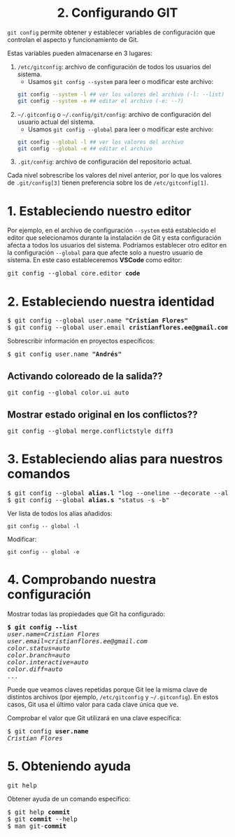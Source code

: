 <h1 align="center">2. Configurando GIT</h1>

`git config` permite obtener y establecer variables de configuración que controlan el aspecto y funcionamiento de Git.

Estas variables pueden almacenarse en 3 lugares:

1. `/etc/gitconfig`: archivo de configuración de todos los usuarios del sistema. 
    - Usamos `git config --system` para leer o modificar este archivo:
    ```bash
    git config --system -l ## ver los valores del archivo (-l: --list)
    git config --system -e ## editar el archivo (-e: --?)
    ```
2. `~/.gitconfig` o `~/.config/git/config`: archivo de configuración del usuario actual del sistema. 
    -  Usamos `git config --global` para leer o modificar este archivo:
    ```bash
    git config --global -l ## ver los valores del archivo
    git config --global -e ## editar el archivo
    ```
3. `.git/config`: archivo de configuración del repositorio actual.

Cada nivel sobrescribe los valores del nivel anterior, por lo que los valores de `.git/config[3]` tienen preferencia sobre los de `/etc/gitconfig[1]`.

# 1. Estableciendo nuestro editor

Por ejemplo, en el archivo de configuración `--system` está establecido el editor que selecionamos durante la instalación de Git y esta configuración afecta a todos los usuarios del sistema. Podríamos establecer otro editor en la configuración `--global` para que afecte solo a nuestro usuario de sistema. En este caso estableceremos **VSCode** como editor:
<pre>
git config --global core.editor <b>code</b>
</pre>
# 2. Estableciendo nuestra identidad

<pre>
$ git config --global user.name <b>"Cristian Flores"</b>
$ git config --global user.email <b>cristianflores.ee@gmail.com</b>
</pre>

Sobrescribir información en proyectos específicos:
<pre>
$ git config user.name <b>"Andrés"</b>
</pre>

## Activando coloreado de la salida??
<pre>
git config --global color.ui auto
</pre>

## Mostrar estado original en los conflictos??
<pre>
git config --global merge.conflictstyle diff3
</pre>

# 3. Estableciendo alias para nuestros comandos

<pre>
$ git config --global <b>alias.l</b> "log --oneline --decorate --all"
$ git config --global <b>alias.s</b> "status -s -b"
</pre>

Ver lista de todos los alias añadidos:
```
git config -- global -l
```
Modificar:
```
git config -- global -e
```

# 4. Comprobando nuestra configuración

Mostrar todas las propiedades que Git ha configurado:

<pre>
<b>$ git config --list</b>
<i>user.name=Cristian Flores
user.email=cristianflores.ee@gmail.com
color.status=auto
color.branch=auto
color.interactive=auto
color.diff=auto
...</i>
</pre>

Puede que veamos claves repetidas porque Git lee la misma clave de distintos archivos (por ejemplo, `/etc/gitconfig` y `~/.gitconfig`). En estos casos, Git usa el último valor para cada clave única que ve.

Comprobar el valor que Git utilizará en una clave específica:
<pre>
$ git config <b>user.name</b>
<i>Cristian Flores</i>
</pre>

# 5. Obteniendo ayuda

<pre>
git help
</pre>

Obtener ayuda de un comando específico:
<pre>
$ git help <b>commit</b>
$ git <b>commit</b> --help
$ man git-<b>commit</b>
</pre>
